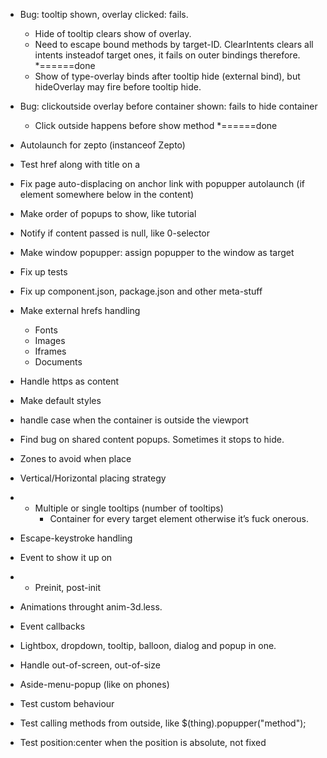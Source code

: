 * Bug: tooltip shown, overlay clicked: fails.
	* Hide of tooltip clears show of overlay.
	* Need to escape bound methods by target-ID. ClearIntents clears all intents insteadof target ones, it fails on outer bindings therefore.
	*======done
	* Show of type-overlay binds after tooltip hide (external bind), but hideOverlay may fire before tooltip hide.

* Bug: clickoutside overlay before container shown: fails to hide container
	* Click outside happens before show method
	*======done

* Autolaunch for zepto (instanceof Zepto) 

* Test href along with title on a

* Fix page auto-displacing on anchor link with popupper autolaunch (if element somewhere below in the content)

* Make order of popups to show, like tutorial

* Notify if content passed is null, like 0-selector

* Make window popupper: assign popupper to the window as target

* Fix up tests
* Fix up component.json, package.json and other meta-stuff

* Make external hrefs handling
	* Fonts
	* Images
	* Iframes
	* Documents

* Handle https as content

* Make default styles

* handle case when the container is outside the viewport

* Find bug on shared content popups. Sometimes it stops to hide.

* Zones to avoid when place
* Vertical/Horizontal placing strategy
* + Multiple or single tooltips (number of tooltips)
	* Container for every target element otherwise it’s fuck onerous.
* Escape-keystroke handling
* Event to show it up on
* + Preinit, post-init
* Animations throught anim-3d.less.
* Event callbacks
* Lightbox, dropdown, tooltip, balloon, dialog and popup in one.

* Handle out-of-screen, out-of-size

* Aside-menu-popup (like on phones)

* Test custom behaviour

* Test calling methods from outside, like $(thing).popupper("method");

* Test position:center when the position is absolute, not fixed
